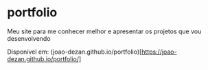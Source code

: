 # portfolio
Meu site para me conhecer melhor e apresentar os projetos que vou desenvolvendo

Disponível em: (joao-dezan.github.io/portfolio)[https://joao-dezan.github.io/portfolio/]
